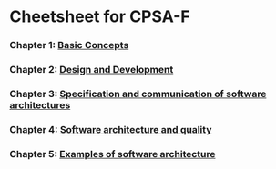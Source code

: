 # Cheetsheet for CPSA-F <!-- omit in toc -->

### Chapter 1: [Basic Concepts](cpsa/foundation/ch1-BasicConcepts.md)
### Chapter 2: [Design and Development](cpsa/foundation/ch2-Design%26Development.md)
### Chapter 3: [Specification and communication of software architectures](cpsa/foundation/ch3-Specification&Communication.md)
### Chapter 4: [Software architecture and quality](cpsa/foundation/ch4-Quality.md)
### Chapter 5: [Examples of software architecture](cpsa/foundation/ch5-Examples.md)